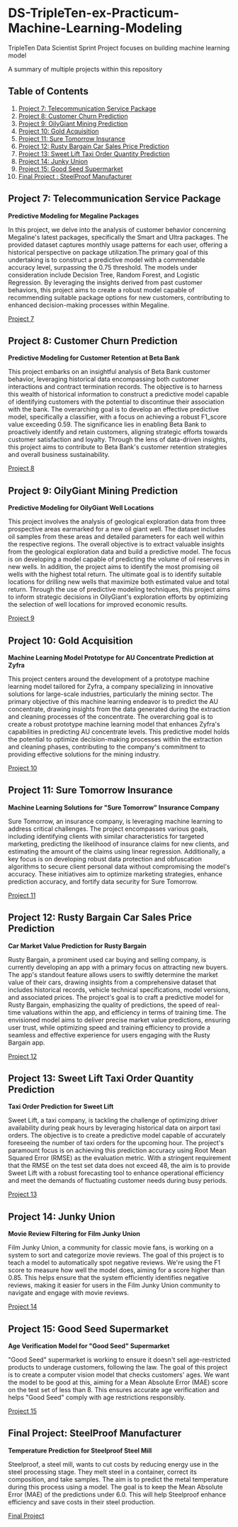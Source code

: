 # DS-TripleTen-ex-Practicum-Machine-Learning-Modeling
TripleTen Data Scientist Sprint Project focuses on building machine learning model

A summary of multiple projects within this repository

## Table of Contents

1. [Project 7: Telecommunication Service Package](#project-7-telecommunication-service-package)
2. [Project 8: Customer Churn Prediction](#project-8-customer-churn-prediction)
3. [Project 9: OilyGiant Mining Prediction](#project-9-oilygiant-mining-prediction)
4. [Project 10: Gold Acquisition](#project-10-gold-acquisition)
5. [Project 11: Sure Tomorrow Insurance](#project-11-sure-tomorrow-insurance)
6. [Project 12: Rusty Bargain Car Sales Price Prediction](#project-12-rusty-bargain-car-sales-price-prediction)
7. [Project 13: Sweet Lift Taxi Order Quantity Prediction](#project-13-sweet-lift-taxi-order-quantity-prediction)
8. [Project 14: Junky Union](#project-14-junky-union)
9. [Project 15: Good Seed Supermarket](#project-15-good-seed-supermarket)
10. [Final Project : SteelProof Manufacturer](#final-project-steelproof-manufacturer)
    
## Project 7: Telecommunication Service Package

**Predictive Modeling for Megaline Packages**

In this project, we delve into the analysis of customer behavior concerning Megaline's latest packages, specifically the Smart and Ultra packages. The provided dataset captures monthly usage patterns for each user, offering a historical perspective on package utilization.The primary goal of this undertaking is to construct a predictive model with a commendable accuracy level, surpassing the 0.75 threshold. The models under consideration include Decision Tree, Random Forest, and Logistic Regression. By leveraging the insights derived from past customer behaviors, this project aims to create a robust model capable of recommending suitable package options for new customers, contributing to enhanced decision-making processes within Megaline.

[Project 7](./Project%207)

## Project 8: Customer Churn Prediction

**Predictive Modeling for Customer Retention at Beta Bank**

This project embarks on an insightful analysis of Beta Bank customer behavior, leveraging historical data encompassing both customer interactions and contract termination records. The objective is to harness this wealth of historical information to construct a predictive model capable of identifying customers with the potential to discontinue their association with the bank. The overarching goal is to develop an effective predictive model, specifically a classifier, with a focus on achieving a robust F1_score value exceeding 0.59. The significance lies in enabling Beta Bank to proactively identify and retain customers, aligning strategic efforts towards customer satisfaction and loyalty. Through the lens of data-driven insights, this project aims to contribute to Beta Bank's customer retention strategies and overall business sustainability.

[Project 8](./Project%208)

## Project 9: OilyGiant Mining Prediction

**Predictive Modeling for OilyGiant Well Locations**

This project involves the analysis of geological exploration data from three prospective areas earmarked for a new oil giant well. The dataset includes oil samples from these areas and detailed parameters for each well within the respective regions. The overall objective is to extract valuable insights from the geological exploration data and build a predictive model. The focus is on developing a model capable of predicting the volume of oil reserves in new wells. In addition, the project aims to identify the most promising oil wells with the highest total return. The ultimate goal is to identify suitable locations for drilling new wells that maximize both estimated value and total return. Through the use of predictive modeling techniques, this project aims to inform strategic decisions in OilyGiant's exploration efforts by optimizing the selection of well locations for improved economic results.

[Project 9](./Project%209)

## Project 10: Gold Acquisition

**Machine Learning Model Prototype for AU Concentrate Prediction at Zyfra**

This project centers around the development of a prototype machine learning model tailored for Zyfra, a company specializing in innovative solutions for large-scale industries, particularly the mining sector. The primary objective of this machine learning endeavor is to predict the AU concentrate, drawing insights from the data generated during the extraction and cleaning processes of the concentrate. The overarching goal is to create a robust prototype machine learning model that enhances Zyfra's capabilities in predicting AU concentrate levels. This predictive model holds the potential to optimize decision-making processes within the extraction and cleaning phases, contributing to the company's commitment to providing effective solutions for the mining industry.

[Project 10](./Project%2010)

## Project 11: Sure Tomorrow Insurance

**Machine Learning Solutions for "Sure Tomorrow" Insurance Company**

Sure Tomorrow, an insurance company, is leveraging machine learning to address critical challenges. The project encompasses various goals, including identifying clients with similar characteristics for targeted marketing, predicting the likelihood of insurance claims for new clients, and estimating the amount of the claims using linear regression. Additionally, a key focus is on developing robust data protection and obfuscation algorithms to secure client personal data without compromising the model's accuracy. These initiatives aim to optimize marketing strategies, enhance prediction accuracy, and fortify data security for Sure Tomorrow.

[Project 11](./Project%2011)

## Project 12: Rusty Bargain Car Sales Price Prediction

**Car Market Value Prediction for Rusty Bargain**

Rusty Bargain, a prominent used car buying and selling company, is currently developing an app with a primary focus on attracting new buyers. The app's standout feature allows users to swiftly determine the market value of their cars, drawing insights from a comprehensive dataset that includes historical records, vehicle technical specifications, model versions, and associated prices. The project's goal is to craft a predictive model for Rusty Bargain, emphasizing the quality of predictions, the speed of real-time valuations within the app, and efficiency in terms of training time. The envisioned model aims to deliver precise market value predictions, ensuring user trust, while optimizing speed and training efficiency to provide a seamless and effective experience for users engaging with the Rusty Bargain app.

[Project 12](./Project%2012)

## Project 13: Sweet Lift Taxi Order Quantity Prediction

**Taxi Order Prediction for Sweet Lift**

Sweet Lift, a taxi company, is tackling the challenge of optimizing driver availability during peak hours by leveraging historical data on airport taxi orders. The objective is to create a predictive model capable of accurately foreseeing the number of taxi orders for the upcoming hour. The project's paramount focus is on achieving this prediction accuracy using Root Mean Squared Error (RMSE) as the evaluation metric. With a stringent requirement that the RMSE on the test set data does not exceed 48, the aim is to provide Sweet Lift with a robust forecasting tool to enhance operational efficiency and meet the demands of fluctuating customer needs during busy periods.

[Project 13](./Project%2013)

## Project 14: Junky Union

**Movie Review Filtering for Film Junky Union**

Film Junky Union, a community for classic movie fans, is working on a system to sort and categorize movie reviews. The goal of this project is to teach a model to automatically spot negative reviews. We're using the F1 score to measure how well the model does, aiming for a score higher than 0.85. This helps ensure that the system efficiently identifies negative reviews, making it easier for users in the Film Junky Union community to navigate and engage with movie reviews.

[Project 14](./Project%2014)

## Project 15: Good Seed Supermarket

**Age Verification Model for "Good Seed" Supermarket**

"Good Seed" supermarket is working to ensure it doesn't sell age-restricted products to underage customers, following the law. The goal of this project is to create a computer vision model that checks customers' ages. We want the model to be good at this, aiming for a Mean Absolute Error (MAE) score on the test set of less than 8. This ensures accurate age verification and helps "Good Seed" comply with age restrictions responsibly.

[Project 15](./Project%2015)

## Final Project: SteelProof Manufacturer

**Temperature Prediction for Steelproof Steel Mill**

Steelproof, a steel mill, wants to cut costs by reducing energy use in the steel processing stage. They melt steel in a container, correct its composition, and take samples. The aim is to predict the metal temperature during this process using a model. The goal is to keep the Mean Absolute Error (MAE) of the predictions under 6.0. This will help Steelproof enhance efficiency and save costs in their steel production.

[Final Project](./Final%20project)
